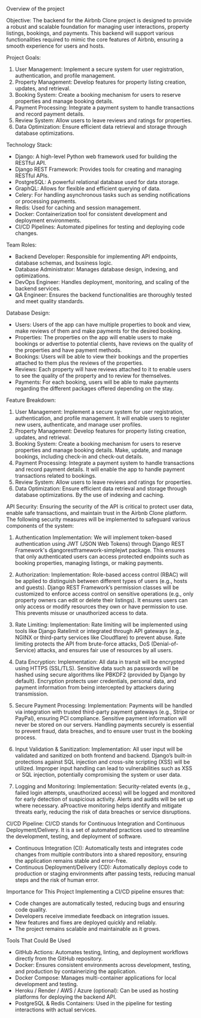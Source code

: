 Overview of the project

Objective:
The backend for the Airbnb Clone project is designed to provide a robust and scalable foundation for managing user interactions, property listings, bookings, and payments. This backend will support various functionalities required to mimic the core features of Airbnb, ensuring a smooth experience for users and hosts.

Project Goals:
1. User Management: Implement a secure system for user registration, authentication, and profile management.
2. Property Management: Develop features for property listing creation, updates, and retrieval.
3. Booking System: Create a booking mechanism for users to reserve properties and manage booking details.
4. Payment Processing: Integrate a payment system to handle transactions and record payment details.
5. Review System: Allow users to leave reviews and ratings for properties.
6. Data Optimization: Ensure efficient data retrieval and storage through database optimizations.

Technology Stack:
- Django: A high-level Python web framework used for building the RESTful API.
- Django REST Framework: Provides tools for creating and managing RESTful APIs.
- PostgreSQL: A powerful relational database used for data storage.
- GraphQL: Allows for flexible and efficient querying of data.
- Celery: For handling asynchronous tasks such as sending notifications or processing payments.
- Redis: Used for caching and session management.
- Docker: Containerization tool for consistent development and deployment environments.
- CI/CD Pipelines: Automated pipelines for testing and deploying code changes.

Team Roles:
- Backend Developer: Responsible for implementing API endpoints, database schemas, and business logic.
- Database Administrator: Manages database design, indexing, and optimizations.
- DevOps Engineer: Handles deployment, monitoring, and scaling of the backend services.
- QA Engineer: Ensures the backend functionalities are thoroughly tested and meet quality standards.

Database Design:
- Users: Users of the app can have multiple properties to book and view, make reviews of them and make payments for the desired booking.
- Properties: The properties on the app will enable users to make bookings or advertise to potential clients, have reviews on the quality of the properties and have payment methods.
- Bookings: Users will be able to view their bookings and the properties attached to them plus the reviews of the properties.
- Reviews: Each property will have reviews attached to it to enable users to see the quality of the property and to review for themselves. 
- Payments: For each booking, users will be able to make payments regarding the different packages offered depending on the stay.

Feature Breakdown:
1. User Management: Implement a secure system for user registration, authentication, and profile management. It will enable users to register new users, authenticate, and manage user profiles.
2. Property Management: Develop features for property listing creation, updates, and retrieval.
3. Booking System: Create a booking mechanism for users to reserve properties and manage booking details. Make, update, and manage bookings, including check-in and check-out details.
4. Payment Processing: Integrate a payment system to handle transactions and record payment details. It will enable the app to handle payment transactions related to bookings.
5. Review System: Allow users to leave reviews and ratings for properties.
6. Data Optimization: Ensure efficient data retrieval and storage through database optimizations. By the use of indexing and caching.

API Security:
Ensuring the security of the API is critical to protect user data, enable safe transactions, and maintain trust in the Airbnb Clone platform. The following security measures will be implemented to safeguard various components of the system:

1. Authentication
Implementation: We will implement token-based authentication using JWT (JSON Web Tokens) through Django REST Framework's djangorestframework-simplejwt package. This ensures that only authenticated users can access protected endpoints such as booking properties, managing listings, or making payments.

2. Authorization:
Implementation: Role-based access control (RBAC) will be applied to distinguish between different types of users (e.g., hosts and guests). Django REST Framework’s permission classes will be customized to enforce access control on sensitive operations (e.g., only property owners can edit or delete their listings). It ensures users can only access or modify resources they own or have permission to use. This prevents misuse or unauthorized access to data.

3. Rate Limiting:
Implementation: Rate limiting will be implemented using tools like Django Ratelimit or integrated through API gateways (e.g., NGINX or third-party services like Cloudflare) to prevent abuse. Rate limiting protects the API from brute-force attacks, DoS (Denial-of-Service) attacks, and ensures fair use of resources by all users.

4. Data Encryption:
Implementation: All data in transit will be encrypted using HTTPS (SSL/TLS). Sensitive data such as passwords will be hashed using secure algorithms like PBKDF2 (provided by Django by default). Encryption protects user credentials, personal data, and payment information from being intercepted by attackers during transmission.

5. Secure Payment Processing:
Implementation: Payments will be handled via integration with trusted third-party payment gateways (e.g., Stripe or PayPal), ensuring PCI compliance. Sensitive payment information will never be stored on our servers. Handling payments securely is essential to prevent fraud, data breaches, and to ensure user trust in the booking process.

6. Input Validation & Sanitization:
Implementation: All user input will be validated and sanitized on both frontend and backend. Django’s built-in protections against SQL injection and cross-site scripting (XSS) will be utilized. Improper input handling can lead to vulnerabilities such as XSS or SQL injection, potentially compromising the system or user data.

7. Logging and Monitoring:
Implementation: Security-related events (e.g., failed login attempts, unauthorized access) will be logged and monitored for early detection of suspicious activity. Alerts and audits will be set up where necessary. aProactive monitoring helps identify and mitigate threats early, reducing the risk of data breaches or service disruptions.

CI/CD Pipeline:
CI/CD stands for Continuous Integration and Continuous Deployment/Delivery. It is a set of automated practices used to streamline the development, testing, and deployment of software.
- Continuous Integration (CI): Automatically tests and integrates code changes from multiple contributors into a shared repository, ensuring the application remains stable and error-free.
- Continuous Deployment/Delivery (CD): Automatically deploys code to production or staging environments after passing tests, reducing manual steps and the risk of human error.

Importance for This Project
Implementing a CI/CD pipeline ensures that:
- Code changes are automatically tested, reducing bugs and ensuring code quality.
- Developers receive immediate feedback on integration issues.
- New features and fixes are deployed quickly and reliably.
- The project remains scalable and maintainable as it grows.

Tools That Could Be Used
- GitHub Actions: Automates testing, linting, and deployment workflows directly from the GitHub repository.
- Docker: Ensures consistent environments across development, testing, and production by containerizing the application.
- Docker Compose: Manages multi-container applications for local development and testing.
- Heroku / Render / AWS / Azure (optional): Can be used as hosting platforms for deploying the backend API.
- PostgreSQL & Redis Containers: Used in the pipeline for testing interactions with actual services.